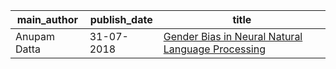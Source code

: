 main_author|publish_date|title
---|---|---
Anupam Datta|31-07-2018|[Gender Bias in Neural Natural Language Processing](http://arxiv.org/abs/1807.11714v1)

